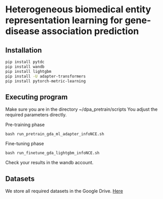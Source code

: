 # Heterogeneous biomedical entity representation learning for gene-disease association prediction


## Installation



```bash
pip install pytdc
pip install wandb
pip install lightgbm
pip install -U adapter-transformers
pip install pytorch-metric-learning
```

## Executing program

Make sure you are in the directory ~/dpa_pretrain/scripts
You adjust the required parameters directly.

Pre-training phase
```
bash run_pretrain_gda_ml_adapter_infoNCE.sh
```
Fine-tuning phase
```
bash run_finetune_gda_lightgbm_infoNCE.sh
```
Check your results in the wandb account.

## Datasets
We store all required datasets in the Google Drive. [Here](https://drive.google.com/file/d/16O090S73EMqhhGfgwBiuTgz0zX1QY8Es/view?usp=share_link)



